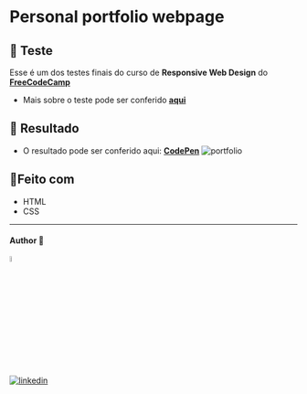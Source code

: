 # Personal portfolio webpage

## 📝 Teste

Esse é um dos testes finais do curso de **Responsive Web Design** do [**FreeCodeCamp**](https://www.freecodecamp.org/)
- Mais sobre o teste pode ser conferido [**aqui**](https://www.freecodecamp.org/learn/responsive-web-design/responsive-web-design-projects/build-a-personal-portfolio-webpage)



## 🎨 Resultado
- O resultado pode ser conferido aqui: [**CodePen**](https://codepen.io/dev-araujo/full/VwrgPvO)
![portfolio](https://user-images.githubusercontent.com/97068163/157266642-8ec23e68-0a93-43ca-ab0a-ccb54420ccc0.png)


## 🔨Feito com 
- HTML
- CSS

----


#### Author 👷

<img src="https://user-images.githubusercontent.com/97068163/149033991-781bf8b6-4beb-445a-913c-f05a76a28bfc.png" width="5%" alt="caricatura do autor desse repositório"/>

[![linkedin](https://img.shields.io/badge/LinkedIn-0077B5?style=for-the-badge&logo=linkedin&logoColor=white)](https://www.linkedin.com/in/araujocode/)
